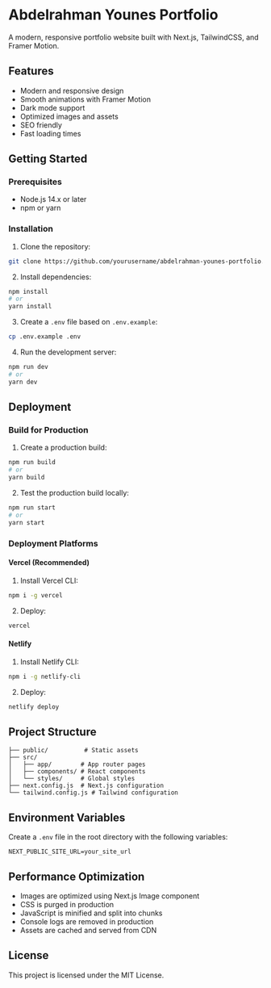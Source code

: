 # Abdelrahman Younes Portfolio

A modern, responsive portfolio website built with Next.js, TailwindCSS, and Framer Motion.

## Features

- Modern and responsive design
- Smooth animations with Framer Motion
- Dark mode support
- Optimized images and assets
- SEO friendly
- Fast loading times

## Getting Started

### Prerequisites

- Node.js 14.x or later
- npm or yarn

### Installation

1. Clone the repository:
```bash
git clone https://github.com/yourusername/abdelrahman-younes-portfolio.git
```

2. Install dependencies:
```bash
npm install
# or
yarn install
```

3. Create a `.env` file based on `.env.example`:
```bash
cp .env.example .env
```

4. Run the development server:
```bash
npm run dev
# or
yarn dev
```

## Deployment

### Build for Production

1. Create a production build:
```bash
npm run build
# or
yarn build
```

2. Test the production build locally:
```bash
npm run start
# or
yarn start
```

### Deployment Platforms

#### Vercel (Recommended)

1. Install Vercel CLI:
```bash
npm i -g vercel
```

2. Deploy:
```bash
vercel
```

#### Netlify

1. Install Netlify CLI:
```bash
npm i -g netlify-cli
```

2. Deploy:
```bash
netlify deploy
```

## Project Structure

```
├── public/          # Static assets
├── src/
│   ├── app/        # App router pages
│   ├── components/ # React components
│   └── styles/     # Global styles
├── next.config.js  # Next.js configuration
└── tailwind.config.js # Tailwind configuration
```

## Environment Variables

Create a `.env` file in the root directory with the following variables:

```env
NEXT_PUBLIC_SITE_URL=your_site_url
```

## Performance Optimization

- Images are optimized using Next.js Image component
- CSS is purged in production
- JavaScript is minified and split into chunks
- Console logs are removed in production
- Assets are cached and served from CDN

## License

This project is licensed under the MIT License. 